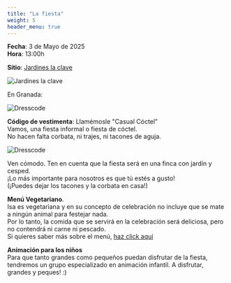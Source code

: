 ```yaml
---
title: "La fiesta"
weight: 5
header_menu: true
---
```


**Fecha**: 3 de Mayo de 2025 <br />
**Hora**: 13:00h

**Sitio**: [Jardines la clave](https://maps.app.goo.gl/234ycG7ryKviRH7V6)

![Jardines la clave](/images/jardines3.jpeg)

En Granada:

![Dresscode](/images/granada.jpeg)

**Código de vestimenta**: Llamémosle "Casual Cóctel" <br/>
Vamos, una fiesta informal o fiesta de cóctel.  <br/>
No hacen falta corbata, ni trajes, ni tacones de aguja. <br />

![Dresscode](/images/dresscode.jpg)

Ven cómodo. Ten en cuenta que la fiesta será en una finca con jardín y cesped. <br>
¡Lo más importante para nosotros es que tú estés a gusto! <br />
(¡Puedes dejar los tacones y la corbata en casa!)

**Menú Vegetariano**. <br />
Isa es vegetariana y en su concepto de celebración no incluye que se mate a ningún animal para festejar nada. <br />
Por lo tanto, la comida que se servirá en la celebración será deliciosa, pero no contendrá ni carne ni pescado. <br />
Si quieres saber más sobre el menú, [haz click aquí](menu)

**Animación para los niños** <br />
Para que tanto grandes como pequeños puedan disfrutar de la fiesta, tendremos un grupo especializado en animación infantil. A disfrutar, grandes y peques! :)
